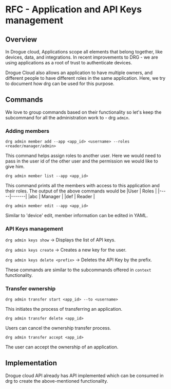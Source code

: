 # RFC - Application and API Keys management

## Overview

In Drogue cloud, Applications scope all elements that belong together, like devices, data, and integrations. In recent improvements to DRG - we are using applications as a root of trust to authenticate devices. 

Drogue Cloud also allows an application to have multiple owners, and different people to have different roles in the same application. Here, we try to document how drg can be used for this purpose.

## Commands

We love to group commands based on their functionality so let's keep the subcommand for all the administration work to - drg `admin`. 

### Adding members

`drg admin member add --app <app_id> <username> --roles <reader/manager/admin>`

This command helps assign roles to another user. Here we would need to pass in the user id of the other user and the permission we would like to give him.

`drg admin member list --app <app_id>`

This command prints all the members with access to this application and their roles. The output of the above commands would be 
|User | Roles |
|-----|-------|
|abc  | Manager | 
|def  | Reader |

`drg admin member edit --app <app_id>`

Similar to 'device' edit, member information can be edited in YAML.

### API Keys management

`drg admin keys show` -> Displays the list of API keys.

`drg admin keys create` -> Creates a new key for the user.

`drg admin keys delete <prefix>` -> Deletes the API Key by the prefix.

These commands are similar to the subcommands offered in `context` functionality.

### Transfer ownership 

`drg admin transfer start <app_id> --to <username>`

This initiates the process of transferring an application. 


`drg admin transfer delete <app_id>`

Users can cancel the ownership transfer process.


`drg admin transfer accept <app_id>`

The user can accept the ownership of an application.

## Implementation

Drogue cloud API already has API implemented which can be consumed in drg to create the above-mentioned functionality.